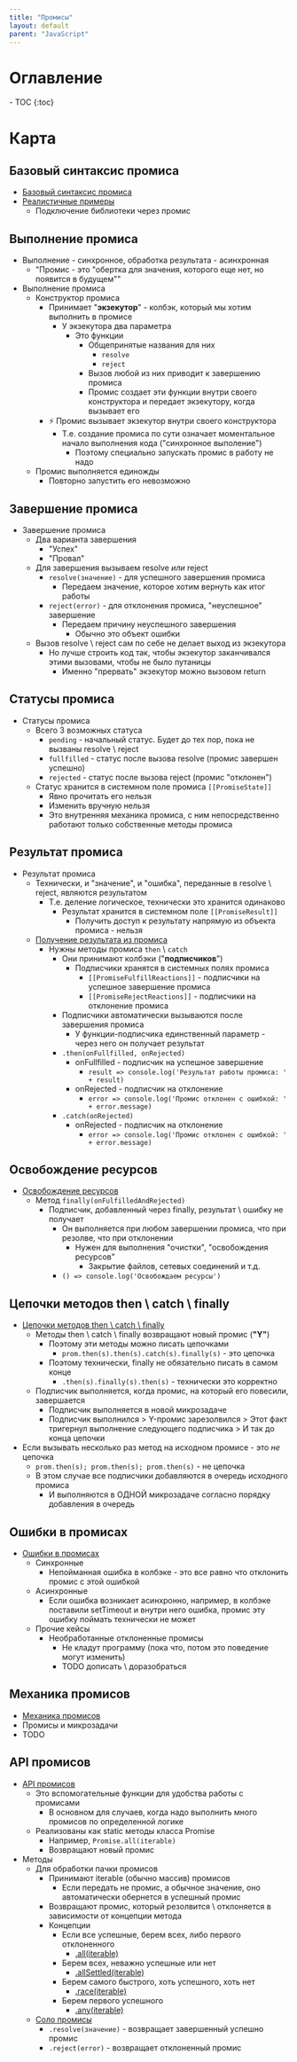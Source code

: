 ```yaml
---
title: "Промисы"
layout: default
parent: "JavaScript"
---
```




<h1>Оглавление</h1>
- TOC
{:toc}



# Карта

## Базовый синтаксис промиса

- [Базовый синтаксис промиса](#базовый-синтаксис-промиса)
- [Реалистичные примеры](реалистичные-примеры)
  - Подключение библиотеки через промис

## Выполнение промиса

- Выполнение - синхронное, обработка результата - асинхронная
  - "Промис - это "обертка для значения, которого еще нет, но появится в будущем""
- Выполнение промиса
  - Конструктор промиса
    - Принимает "**экзекутор**" - колбэк, который мы хотим выполнить в промисе
      - У экзекутора два параметра
        - Это функции
          - Общепринятые названия для них
            - `resolve`
            - `reject`
          - Вызов любой из них приводит к завершению промиса
          - Промис создает эти функции внутри своего конструктора и передает экзекутору, когда вызывает его
    - ⚡ Промис вызывает экзекутор внутри своего конструктора
      - Т.е. создание промиса по сути означает моментальное начало выполнения кода ("синхронное выполение")
        - Поэтому специально запускать промис в работу не надо
  - Промис выполняется единожды
    - Повторно запустить его невозможно

## Завершение промиса

- Завершение промиса
  - Два варианта завершения
    - "Успех"
    - "Провал"
  - Для завершения вызываем resolve *или* reject
    - `resolve(значение)` - для успешного завершения промиса
      - Передаем значение, которое хотим вернуть как итог работы
    - `reject(error)` - для отклонения промиса, "неуспешное" завершение
      - Передаем причину неуспешного завершения
        - Обычно это объект ошибки
  - Вызов resolve \ reject сам по себе не делает выход из экзекутора
    - Но лучше строить код так, чтобы экзекутор заканчивался этими вызовами, чтобы не было путаницы
      - Именно "прервать" экзекутор можно вызовом return

## Статусы промиса

- Статусы промиса
  - Всего 3 возможных статуса
    - `pending` - начальный статус. Будет до тех пор, пока не вызваны resolve \ reject
    - `fullfilled` - статус после вызова resolve (промис завершен успешно)
    - `rejected` - статус после вызова reject (промис "отклонен")
  - Статус хранится в системном поле промиса `[[PromiseState]]`
    - Явно прочитать его нельзя
    - Изменить вручную нельзя
    - Это внутренняя механика промиса, с ним непосредственно работают только собственные методы промиса

## Результат промиса

- Результат промиса
  - Технически, и "значение", и "ошибка", переданные в resolve \ reject, являются результатом
    - Т.е. деление логическое, технически это хранится одинаково
      - Результат хранится в системном поле `[[PromiseResult]]`
        - Получить доступ к результату напрямую из объекта промиса - нельзя
  - [Получение результата из промиса](получение-результата-из-промиса)
    - Нужны методы промиса `then` \ `catch`
      - Они принимают колбэки ("**подписчиков**")
        - Подписчики хранятся в системных полях промиса
          - `[[PromiseFulfillReactions]]` - подписчики на успешное завершение промиса
          - `[[PromiseRejectReactions]]` - подписчики на отклонение промиса
      - Подписчики автоматически вызываются после завершения промиса
        - У функции-подписчика единственный параметр - через него он получает результат
      - `.then(onFullfilled, onRejected)`
        - onFullfilled - подписчик на успешное завершение
          - `result => console.log('Результат работы промиса: ' + result)`
        - onRejected - подписчик на отклонение
          - `error => console.log('Промис отклонен с ошибкой: ' + error.message)`
      - `.catch(onRejected)`
        - onRejected - подписчик на отклонение
          - `error => console.log('Промис отклонен с ошибкой: ' + error.message)`

## Освобождение ресурсов

- [Освобождение ресурсов](освобождение-ресурсов)
  - Метод `finally(onFulfilledAndRejected)`
    - Подписчик, добавленный через finally, результат \ ошибку не получает
      - Он выполняется при любом завершении промиса, что при резолве, что при отклонении
        - Нужен для выполнения "очистки", "освобождения ресурсов"
          - Закрытие файлов, сетевых соединений и т.д.
      - `() => console.log('Освобождаем ресурсы')`

## Цепочки методов then \ catch \ finally

- [Цепочки методов then \ catch \ finally](цепочки-then-catch-finally)
  - Методы then \ catch \ finally возвращают новый промис (**"Y"**)
    - Поэтому эти методы можно писать цепочками
      - `prom.then(s).then(s).catch(s).finally(s)` - это цепочка
    - Поэтому технически, finally не обязательно писать в самом конце
      - `.then(s).finally(s).then(s)` - технически это корректно
  - Подписчик выполняется, когда промис, на который его повесили, завершается
    - Подписчик выполняется в новой микрозадаче
    - Подписчик выполнился > Y-промис зарезолвился > Этот факт тригернул выполнение следующего подписчика > И так до конца цепочки
- Если вызывать несколько раз метод на исходном промисе - это *не* цепочка
  - `prom.then(s); prom.then(s); prom.then(s)` - не цепочка
  - В этом случае все подписчики добавляются в очередь исходного промиса
    - И выполняются в ОДНОЙ микрозадаче согласно порядку добавления в очередь

## Ошибки в промисах

- [Ошибки в промисах](ошибки-в-промисах)
  - Синхронные
    - Непойманная ошибка в колбэке - это все равно что отклонить промис с этой ошибкой
  - Асинхронные
    - Если ошибка возникает асинхронно, например, в колбэке поставили setTimeout и внутри него ошибка, промис эту ошибку поймать технически не может
  - Прочие кейсы
    - Необработанные отклоненные промисы
      - Не кладут программу (пока что, потом это поведение могут изменить)
      - TODO дописать \ доразобраться

## Механика промисов

- [Механика промисов](механика-промисов)
- Промисы и микрозадачи
- TODO

## API промисов

- [API промисов](api-промисов)
  - Это вспомогательные функции для удобства работы с промисами
    - В основном для случаев, когда надо выполнить много промисов по определенной логике
  - Реализованы как static методы класса Promise
    - Например, `Promise.all(iterable)`
    - Возвращают новый промис
- Методы
  - Для обработки пачки промисов
    - Принимают iterable (обычно массив) промисов
      - Если передать не промис, а обычное значение, оно автоматически обернется в успешный промис
    - Возвращают промис, который резолвится \ отклоняется в зависимости от концепции метода
    - Концепции
      - Если все успешные, берем всех, либо первого отклоненного
        - [.all(iterable)](api-промисов#all)
      - Берем всех, неважно успешные или нет
        - [.allSettled(iterable)](api-промисов#allsettled)
      - Берем самого быстрого, хоть успешного, хоть нет
        - [.race(iterable)](api-промисов#race)
      - Берем первого успешного
        - [.any(iterable)](api-промисов#any)
  - [Соло промисы](api-промисов#resolve-и-reject)
    - `.resolve(значение)` - возвращает завершенный успешно промис
    - `.reject(error)` - возвращает отклоненный промис



















